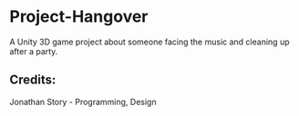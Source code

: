 # Project-Hangover
A Unity 3D game project about someone facing the music and cleaning up after a party.


## Credits: 
Jonathan Story - Programming, Design
